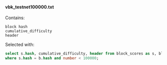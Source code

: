 #### vbk_testnet100000.txt

Contains:
```
block hash
cumulative_difficulty
header
```

Selected with:
```sql
select s.hash, cumulative_difficulty, header from block_scores as s, blocks as b
where s.hash = b.hash and number < 100000;
```